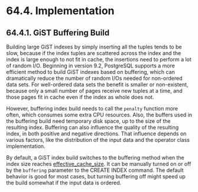 # 64.4. Implementation

## 64.4.1. GiST Buffering Build

Building large GiST indexes by simply inserting all the tuples tends to be slow, because if the index tuples are scattered across the index and the index is large enough to not fit in cache, the insertions need to perform a lot of random I/O. Beginning in version 9.2, PostgreSQL supports a more efficient method to build GiST indexes based on buffering, which can dramatically reduce the number of random I/Os needed for non-ordered data sets. For well-ordered data sets the benefit is smaller or non-existent, because only a small number of pages receive new tuples at a time, and those pages fit in cache even if the index as whole does not.

However, buffering index build needs to call the `penalty` function more often, which consumes some extra CPU resources. Also, the buffers used in the buffering build need temporary disk space, up to the size of the resulting index. Buffering can also influence the quality of the resulting index, in both positive and negative directions. That influence depends on various factors, like the distribution of the input data and the operator class implementation.

By default, a GiST index build switches to the buffering method when the index size reaches [effective\_cache\_size](https://www.postgresql.org/docs/12/runtime-config-query.html#GUC-EFFECTIVE-CACHE-SIZE). It can be manually turned on or off by the `buffering` parameter to the CREATE INDEX command. The default behavior is good for most cases, but turning buffering off might speed up the build somewhat if the input data is ordered.
